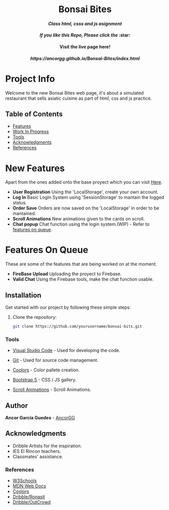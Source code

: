 <div align="center">

<h1><b>Bonsai Bites</b></h1>

<h4><i>Class html, csss and js asignment</i></h3>

<h4><i>If you like this Repo, Please click the</i> :star:</h4>


<h4>Visit the live page here!</h4>
<h5>https://ancorgg.github.io/Bonsai-Bites/index.html</h5>
</div>

# Project Info

Welcome to the new Bonsai Bites web page, it's about a simulated restaurant that sells asiatic cuisine as part of html, css and js practice.
## Table of Contents

- [Features](#newfeatures)
- [Work In Progress](#featuresonqueue)
- [Tools](#tools)
- [Acknowledgments](#acknowledgments)
- [References](#references)

# New Features
 
Apart from the ones added onto the base proyect which you can visit [Here](https://github.com/AncorGG/BonsaiBites).

- **User Registration** Using the 'LocalStorage', create your own account.
- **Log In** Basic Login System using 'SessionStorage' to mantain the logged status.
- **Order Save** Orders are now saved on the 'LocalStorage' in order to be mantained.
- **Scroll Animations** New animations given to the cards on scroll.
- **Chat popup** Chat function using the login system.(WIP) - Refer to [features on queue](#featuresonqueue).

# Features On Queue

These are some of the features that are being worked on at the moment.

- **FireBase Upload** Uploading the proyect to Firebase.
- **Valid Chat** Using the Firebase tools, make the chat function usable.

## Installation

Get started with our project by following these simple steps:

1. Clone the repository:
   ```sh
   git clone https://github.com/yourusername/bonsai-bits.git
   ```

### Tools

- [Visual Studio Code](https://code.visualstudio.com) - Used for developing the code.

- [Git](https://code.visualstudio.com) - Used for source code management.

- [Coolors](https://coolors.co/visualizer/fefae0-faedcd-d4a373-463f3a-f7567c-4ed1d1) - Color pallete creation.

- [Bootstrap 5](https://getbootstrap.com) - CSS / JS gallery.

- [Scroll Animations](https://alvarotrigo.com/blog/css-animations-scroll/) - Scroll Animations.

## Author

**Ancor García Guedes** - [AncorGG](https://github.com/AncorGG)

## Acknowledgments

- Dribble Artists for the inspiration.
- IES El Rincon teachers.
- Classmates' assistance.

### References

- [W3Schools](https://www.w3schools.com/)
- [MDN Web Docs](https://developer.mozilla.org/en-US/docs/Learn/JavaScript)
- [Coolors](https://coolors.co/visualizer/fefae0-faedcd-d4a373-463f3a-f7567c-4ed1d1)
- [Dribble/Ronasit](https://dribbble.com/shots/22554694-Restaurant-Website-Concept)
- [Dribble/OutCrowd](https://dribbble.com/shots/17027818-Cuisine-Redesign-for-Asian-Restaurant)
